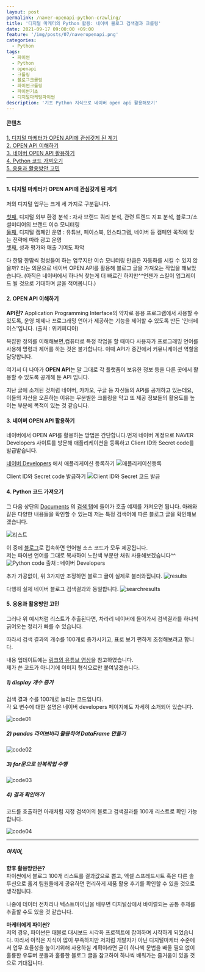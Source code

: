 ```yaml
---
layout: post
permalink: /naver-openapi-python-crawling/
title: '디지털 마케터의 Python 활용: 네이버 블로그 검색결과 크롤링'
date: 2021-09-17 09:00:00 +09:00
feature: '/img/posts/07/naveropenapi.png'
categories:
  - Python
tags:
  - 파이썬
  - Python
  - openapi
  - 크롤링
  - 블로그크롤링
  - 파이썬크롤링
  - 파이썬기초
  - 디지털마케팅파이썬
description: '기초 Python 지식으로 네이버 open api 활용해보기'
---
```


#### 콘텐츠

[1. 디지털 마케터가 OPEN API에 관심갖게 된 계기](#1-디지털-마케터가-open-api에-관심갖게-된-계기)   
[2. OPEN API 이해하기](#2-open-api-이해하기)  
[3. 네이버 OPEN API 활용하기](#3-네이버-open-api-활용하기)  
[4. Python 코드 가져오기](#4-python-코드-가져오기)  
[5. 응용과 활용방안 고민](#5-응용과-활용방안-고민)

---

#### 1. 디지털 마케터가 OPEN API에 관심갖게 된 계기

저의 디지털 업무는 크게 세 가지로 구분됩니다.

<u>첫째,</u> 디지털 외부 환경 분석 : 자사 브랜드 쿼리 분석, 관련 트렌드 지표 분석, 블로그/소셜미디어의 브랜드 이슈 모니터링  
<u>둘째,</u> 디지털 캠페인 운영 : 유튜브, 페이스북, 인스타그램, 네이버 등 캠페인 목적에 맞는 전략에 따라 광고 운영  
<u>셋째,</u> 성과 평가와 매출 기여도 파악

다 한땀 한땀씩 정성들여 하는 업무지만 이슈 모니터링 만큼은 자동화를 시킬 수 있지 않을까? 라는 의문으로 네이버 OPEN API를 활용해 블로그 글을 가져오는 작업을 해보았습니다.
(아직은 네이버에서 하나씩 찾는게 더 빠르긴 하지만^^언젠가 스킬이 업그레이드 될 것으로 기대하며 글을 적어봅니다.)

#### 2. OPEN API 이해하기

<strong>API란?</strong> Application Programming Interface의 약자로 응용 프로그램에서 사용할 수 있도록, 운영 체제나 프로그래밍 언어가 제공하는 기능을 제어할 수 있도록 만든 '인터페이스'입니다. (출처 : 위키피디아)

복잡한 정의를 이해해보면,컴퓨터로 특정 작업을 할 때마다 사용자가 프로그래밍 언어를 사용해 명령과 제어를 하는 것은 불가합니다. 이때 API가 중간에서 커뮤니케이션 역할을 담당합니다.

여기서 더 나아가 <strong>OPEN API</strong>는 말 그대로 각 플랫폼이 보유한 정보 등을 다른 곳에서 활용할 수 있도록 공개해 둔 API 입니다.

지난 글에 소개된 것처럼 네이버, 카카오, 구글 등 자신들의 API를 공개하고 있는데요, 이들의 자산을 오픈하는 이유는 무분별한 크롤링을 막고 또 제공 정보들의 활용도를 높이는 부분에 목적이 있는 것 같습니다.

#### 3. 네이버 OPEN API 활용하기

네이버에서 OPEN API를 활용하는 방법은 간단합니다.먼저 네이버 계정으로 NAVER Developers 사이트를 방문해 애플리케이션을 등록하고 Client ID와 Secret code를 발급받습니다.

[네이버 Developers](https://developers.naver.com/)
에서 애플리케이션 등록하기
![애플리케이션등록](/img/posts/07/naverapi01.png)

Client ID와 Secret code 발급하기
![Client ID와 Secret 코드 발급](/img/posts/07/naverapi02.png)

#### 4. Python 코드 가져오기

그 다음 상단의 <u>Documents</u> 의 <u>검색 탭</u>에 들어가 호출 예제를 가져오면 됩니다.
아래와 같은 다양한 내용들을 확인할 수 있는데 저는 특정 검색어에 따른 블로그 글을 확인해보겠습니다.

![리스트](/img/posts/07/naverdeveloperslist.png)

이 중에 <u>블로그</u>로 접속하면 언어별 소스 코드가 모두 제공됩니다.    
저는 파이썬 언어를 그대로 복사하여 노란색 부분만 채워 사용해보겠습니다^^
![Python code](/img/posts/07/pythoncode.png)
출처 : 네이버 Developers

추가 가공없이, 위 3가지만 조정하면 블로그 글이 실제로 불러와집니다.
![results](/img/posts/07/results.png)

다행히 실제 네이버 블로그 검색결과와 동일합니다.
![searchresults](/img/posts/07/searchresults.png)


#### 5. 응용과 활용방안 고민

그러나 위 예시처럼 리스트가 추출된다면, 차라리 네이버에 들어가서 검색결과를 하나씩 긁어오는 정리가 빠를 수 있습니다.

따라서 검색 결과의 개수를 100개로 증가시키고, 표로 보기 편하게 조정해보려고 합니다.

내용 업데이트에는 [링크의 유튜브 영상](https://www.youtube.com/watch?v=C8-SII6S4Bc)을 참고하였습니다.   
제가 쓴 코드가 아니기에 이미지 형식으로만 붙여넣겠습니다.

##### 1) display 개수 증가

검색 결과 수를 100개로 늘리는 코드입니다.  
각 요 변수에 대한 설명은 네이버 developers 페이지에도 자세히 소개되어 있습니다.

![code01](/img/posts/07/displaycode.png)

##### 2) pandas 라이브버리 활용하여 DataFrame 만들기

![code02](/img/posts/07/pandascode.png)


##### 3) for문으로 반복작업 수행

![code03](/img/posts/07/for.png)


##### 4) 결과 확인하기

코드를 호출하면 아래처럼 지정 검색어의 블로그 검색결과를 100개 리스트로 확인 가능합니다.

![code04](/img/posts/07/bloglist.png)

---

##### 마치며,  

<strong>향후 활용방안은?</strong>  
파이썬에서 블로그 100개 리스트를 결과값으로 뽑고, 엑셀 스프레드시트 혹은 다른 솔루션으로 옮겨 팀원들에게 공유하면 편리하게 제품 활용 후기를 확인할 수 있을 것으로 생각됩니다.

나중에 데이터 전처리나 텍스트마이닝을 배우면 디지털상에서 바이럴되는 공통 주제를 추출할 수도 있을 것 같습니다.

<strong>마케터에게 파이썬?</strong>  
저의 경우, 파이썬은 태블로 대시보드 시각화 프로젝트에 참여하며 시작하게 되었습니다. 따라서 아직은 지식이 많이 부족하지만 저처럼 개발자가 아닌 디지털마케터 수준에서 업무 효율성을 높이기위해 사용하실 계획이라면 굳이 하나씩 문법을 배울 필요 없이 훌륭한 유튜버 분들과 훌륭한 블로그 글을 참고하여 하나씩 배워가는 즐거움이 있을 것으로 기대됩니다.
